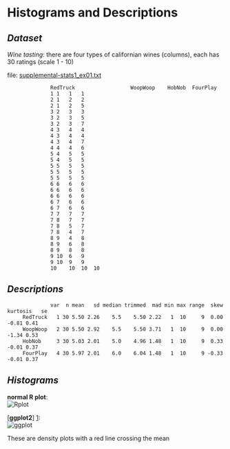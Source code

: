 Histograms and Descriptions
===============

*Dataset*
----------
*Wine tasting*: there are four types of californian wines (columns), each has 30 ratings (scale 1 - 10)

file: [supplemental-stats1_ex01.txt](https://raw.github.com/boboppie/coursera-course-statistics_one/master/week1/lecture3/supplemental-stats1_ex01.txt)

                  RedTruck                  WoopWoop	HobNob	FourPlay
                  1	1	1	1
                  2	1	2	2
                  2	1	2	5
                  3	2	3	3
                  3	2	3	5
                  3	2	3	7
                  4	3	4	4
                  4	3	4	4
                  4	3	4	7
                  4	4	4	6
                  5	4	5	5
                  5	4	5	5
                  5	5	5	5
                  5	5	5	5
                  5	5	5	5
                  6	6	6	6
                  6	6	6	6
                  6	6	6	6
                  6	7	6	6
                  6	7	6	6
                  7	7	7	7
                  7	8	7	7
                  7	8	5	7
                  7	8	4	7
                  8	9	4	8
                  8	9	6	8
                  8	9	8	8
                  9	10	6	9
                  9	10	9	9
                  10	10	10	10

*Descriptions*
----------
                  var  n mean   sd median trimmed  mad min max range  skew kurtosis   se
         RedTruck   1 30 5.50 2.26    5.5    5.50 2.22   1  10     9  0.00    -0.81 0.41
         WoopWoop   2 30 5.50 2.92    5.5    5.50 3.71   1  10     9  0.00    -1.34 0.53
         HobNob     3 30 5.03 2.01    5.0    4.96 1.48   1  10     9  0.33    -0.01 0.37
         FourPlay   4 30 5.97 2.01    6.0    6.04 1.48   1  10     9 -0.33    -0.01 0.37

*Histograms*
----------
**normal R plot**:
<br>
![Rplot](https://raw.github.com/boboppie/coursera-course-statistics_one/master/week1/lecture3/plots/Rplot.png)

[**ggplot2**] [1]:
<br>
![ggplot](https://raw.github.com/boboppie/coursera-course-statistics_one/master/week1/lecture3/plots/ggplot.png)

These are density plots with a red line crossing the mean

[1]: http://wiki.stdout.org/rcookbook/Graphs/Plotting%20distributions%20(ggplot2)/